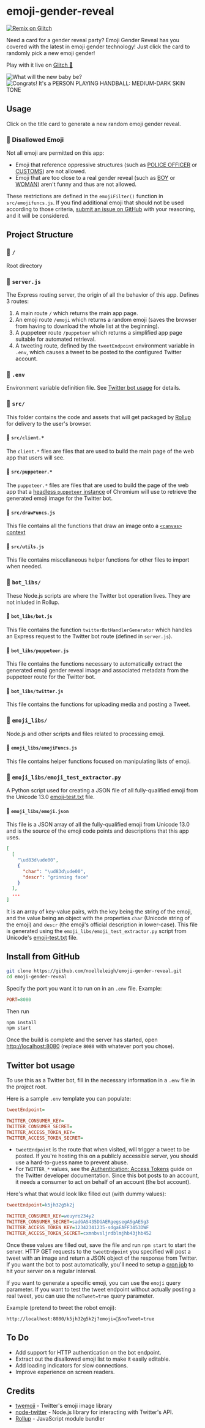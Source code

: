 # emoji-gender-reveal

[![Remix on Glitch](https://cdn.glitch.com/2703baf2-b643-4da7-ab91-7ee2a2d00b5b%2Fremix-button.svg)](https://glitch.com/edit/#!/import/github/noelleleigh/emoji-gender-reveal)

Need a card for a gender reveal party? Emoji Gender Reveal has you covered with the latest in emoji gender technology!
Just click the card to randomly pick a new emoji gender!

Play with it live on [Glitch 🎏](https://emoji-gender-reveal.glitch.me)

![What will the new baby be?](https://cdn.jsdelivr.net/gh/noelleleigh/emoji-gender-reveal@265db182c4d2f6f2743df930359429ca1631cd9e/readme_assets/titlescreen.png)
![Congrats! It's a PERSON PLAYING HANDBALL: MEDIUM-DARK SKIN TONE](https://cdn.jsdelivr.net/gh/noelleleigh/emoji-gender-reveal@265db182c4d2f6f2743df930359429ca1631cd9e/readme_assets/emojiscreen.png)

## Usage

Click on the title card to generate a new random emoji gender reveal.

### 🚫 Disallowed Emoji

Not all emoji are permitted on this app:

- Emoji that reference oppressive structures (such as [POLICE OFFICER](https://emojipedia.org/police-officer/) or [CUSTOMS](https://emojipedia.org/passport-control/)) are not allowed.
- Emoji that are too close to a real gender reveal (such as [BOY](https://emojipedia.org/boy/) or [WOMAN](https://emojipedia.org/woman/)) aren't funny and thus are not allowed.

These restrictions are defined in the `emojiFilter()` function in `src/emojifuncs.js`. If you find additional emoji that should not be used according to those criteria, [submit an issue on GitHub](https://github.com/noelleleigh/emoji-gender-reveal/issues) with your reasoning, and it will be considered.

## Project Structure

### 📁 `/`

Root directory

### 📄 `server.js`

The Express routing server, the origin of all the behavior of this app. Defines 3 routes:

1. A main route `/` which returns the main app page.
1. An emoji route `/emoji` which returns a random emoji (saves the browser from having to download the whole list at the beginning).
1. A puppeteer route `/puppeteer` which returns a simplified app page suitable for automated retrieval.
1. A tweeting route, defined by the `tweetEndpoint` environment variable in `.env`, which causes a tweet to be posted to the configured Twitter account.

### 📄 `.env`

Environment variable definition file.
See [Twitter bot usage](#twitter-bot-usage) for details.

### 📁 `src/`

This folder contains the code and assets that will get packaged by [Rollup](https://rollupjs.org/) for delivery to the user's browser.

#### 📄 `src/client.*`

The `client.*` files are files that are used to build the main page of the web app that users will see.

#### 📄 `src/puppeteer.*`

The `puppeteer.*` files are files that are used to build the page of the web app that a [headless `puppeteer` instance](https://github.com/GoogleChrome/puppeteer) of Chromium will use to retrieve the generated emoji image for the Twitter bot.

#### 📄 `src/drawFuncs.js`

This file contains all the functions that draw an image onto a [`<canvas>` context](https://developer.mozilla.org/en-US/docs/Web/API/CanvasRenderingContext2D)

#### 📄 `src/utils.js`

This file contains miscellaneous helper functions for other files to import when needed.

### 📁 `bot_libs/`

These Node.js scripts are where the Twitter bot operation lives. They are not inluded in Rollup.

#### 📄 `bot_libs/bot.js`

This file contains the function `twitterBotHandlerGenerator` which handles an Express request to the Twitter bot route (defined in `server.js`).

#### 📄 `bot_libs/puppeteer.js`

This file contains the functions necessary to automatically extract the generated emoji gender reveal image and associated metadata from the puppeteer route for the Twitter bot.

#### 📄 `bot_libs/twitter.js`

This file contains the functions for uploading media and posting a Tweet.

### 📁 `emoji_libs/`

Node.js and other scripts and files related to processing emoji.

#### 📄 `emoji_libs/emojiFuncs.js`

This file contains helper functions focused on manipulating lists of emoji.

### 📄 `emoji_libs/emoji_test_extractor.py`

A Python script used for creating a JSON file of all fully-qualified emoji from the Unicode 13.0 [emoji-test.txt](https://unicode.org/Public/emoji/13.0/emoji-test.txt) file.

#### 📄 `emoji_libs/emoji.json`

This file is a JSON array of all the fully-qualified emoji from Unicode 13.0 and is the source of the emoji code points and descriptions that this app uses.

```json
[
  [
    "\ud83d\ude00",
    {
      "char": "\ud83d\ude00",
      "descr": "grinning face"
    }
  ],
  ...
]
```

It is an array of key-value pairs, with the key being the string of the emoji, and the value being an object with the properties `char` (Unicode string of the emoji) and `descr` (the emoji's official description in lower-case). This file is generated using the `emoji_libs/emoji_test_extractor.py` script from Unicode's [emoji-test.txt](https://unicode.org/Public/emoji/12.1/emoji-test.txt) file.

## Install from GitHub

```bash
git clone https://github.com/noelleleigh/emoji-gender-reveal.git
cd emoji-gender-reveal
```

Specify the port you want it to run on in an `.env` file. Example:

```ini
PORT=8080
```

Then run

```bash
npm install
npm start
```

Once the build is complete and the server has started, open <http://localhost:8080> (replace `8080` with whatever port you chose).

## Twitter bot usage

To use this as a Twitter bot, fill in the necessary information in a `.env` file in the project root.

Here is a sample `.env` template you can populate:

```ini
tweetEndpoint=

TWITTER_CONSUMER_KEY=
TWITTER_CONSUMER_SECRET=
TWITTER_ACCESS_TOKEN_KEY=
TWITTER_ACCESS_TOKEN_SECRET=
```

- `tweetEndpoint` is the route that when visited, will trigger a tweet to be posted. If you're hosting this on a publicly accessible server, you should use a hard-to-guess name to prevent abuse.
- For `TWITTER_*` values, see the [Authentication: Access Tokens](https://developer.twitter.com/en/docs/basics/authentication/guides/access-tokens.html) guide on the Twitter developer documentation. Since this bot posts to an account, it needs a consumer to act on behalf of an account (the bot account).

Here's what that would look like filled out (with dummy values):

```ini
tweetEndpoint=k5jh32g5k2j

TWITTER_CONSUMER_KEY=weuyro234y2
TWITTER_CONSUMER_SECRET=sadGAS435DGAERgegsegASgAESg3
TWITTER_ACCESS_TOKEN_KEY=12342341235-sdgaEAFF3453DWF
TWITTER_ACCESS_TOKEN_SECRET=cxmnbvsljrdblmjhb43jhb452
```

Once these values are filled out, save the file and run `npm start` to start the server. HTTP GET requests to the `tweetEndpoint` you specified will post a tweet with an image and return a JSON object of the response from Twitter. If you want the bot to post automatically, you'll need to setup a [cron job](https://www.google.com/search?q=free+web+cron) to hit your server on a regular interval.

If you want to generate a specific emoji, you can use the `emoji` query parameter. If you want to test the tweet endpoint without actually posting a real tweet, you can use the `noTweet=true` query parameter.

Example (pretend to tweet the robot emoji):

```url
http://localhost:8080/k5jh32g5k2j?emoji=🤖&noTweet=true
```

## To Do

- Add support for HTTP authentication on the bot endpoint.
- Extract out the disallowed emoji list to make it easily editable.
- Add loading indicators for slow connections.
- Improve experience on screen readers.

## Credits

- [twemoji](https://github.com/twitter/twemoji) - Twitter's emoji image library
- [node-twitter](https://github.com/desmondmorris/node-twitter) - Node.js library for interacting with Twitter's API.
- [Rollup](https://github.com/rollup/rollup) - JavaScript module bundler

